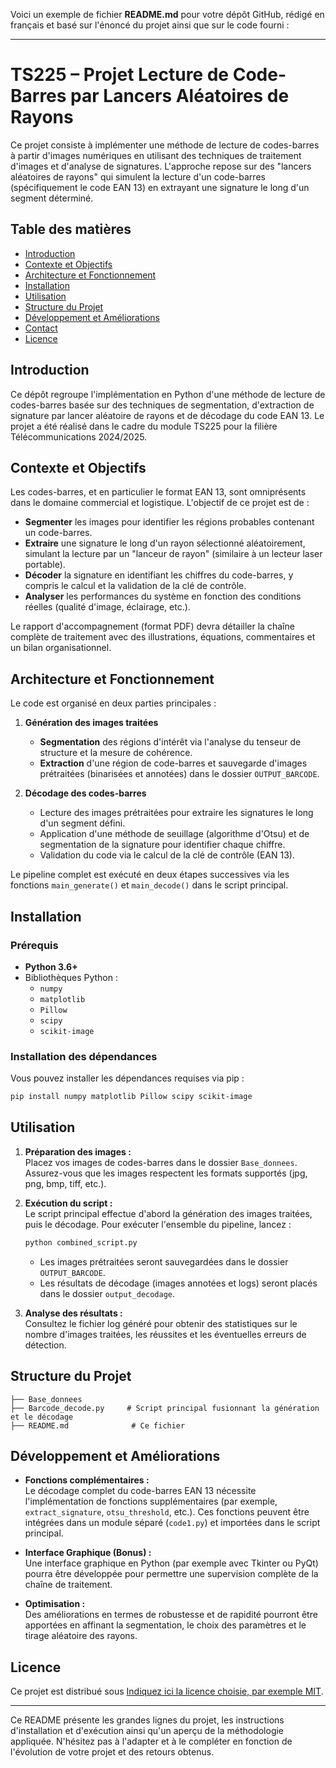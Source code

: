 Voici un exemple de fichier **README.md** pour votre dépôt GitHub, rédigé en français et basé sur l'énoncé du projet ainsi que sur le code fourni :

---

# TS225 – Projet Lecture de Code-Barres par Lancers Aléatoires de Rayons

Ce projet consiste à implémenter une méthode de lecture de codes-barres à partir d'images numériques en utilisant des techniques de traitement d'images et d'analyse de signatures. L'approche repose sur des "lancers aléatoires de rayons" qui simulent la lecture d'un code-barres (spécifiquement le code EAN 13) en extrayant une signature le long d'un segment déterminé.

## Table des matières

- [Introduction](#introduction)
- [Contexte et Objectifs](#contexte-et-objectifs)
- [Architecture et Fonctionnement](#architecture-et-fonctionnement)
- [Installation](#installation)
- [Utilisation](#utilisation)
- [Structure du Projet](#structure-du-projet)
- [Développement et Améliorations](#développement-et-améliorations)
- [Contact](#contact)
- [Licence](#licence)

## Introduction

Ce dépôt regroupe l'implémentation en Python d'une méthode de lecture de codes-barres basée sur des techniques de segmentation, d'extraction de signature par lancer aléatoire de rayons et de décodage du code EAN 13. Le projet a été réalisé dans le cadre du module TS225 pour la filière Télécommunications 2024/2025.

## Contexte et Objectifs

Les codes-barres, et en particulier le format EAN 13, sont omniprésents dans le domaine commercial et logistique. L'objectif de ce projet est de :

- **Segmenter** les images pour identifier les régions probables contenant un code-barres.
- **Extraire** une signature le long d'un rayon sélectionné aléatoirement, simulant la lecture par un "lanceur de rayon" (similaire à un lecteur laser portable).
- **Décoder** la signature en identifiant les chiffres du code-barres, y compris le calcul et la validation de la clé de contrôle.
- **Analyser** les performances du système en fonction des conditions réelles (qualité d'image, éclairage, etc.).

Le rapport d'accompagnement (format PDF) devra détailler la chaîne complète de traitement avec des illustrations, équations, commentaires et un bilan organisationnel.

## Architecture et Fonctionnement

Le code est organisé en deux parties principales :

1. **Génération des images traitées**  
   - **Segmentation** des régions d'intérêt via l'analyse du tenseur de structure et la mesure de cohérence.
   - **Extraction** d'une région de code-barres et sauvegarde d'images prétraitées (binarisées et annotées) dans le dossier `OUTPUT_BARCODE`.

2. **Décodage des codes-barres**  
   - Lecture des images prétraitées pour extraire les signatures le long d'un segment défini.
   - Application d'une méthode de seuillage (algorithme d'Otsu) et de segmentation de la signature pour identifier chaque chiffre.
   - Validation du code via le calcul de la clé de contrôle (EAN 13).

Le pipeline complet est exécuté en deux étapes successives via les fonctions `main_generate()` et `main_decode()` dans le script principal.

## Installation

### Prérequis

- **Python 3.6+**  
- Bibliothèques Python :
  - `numpy`
  - `matplotlib`
  - `Pillow`
  - `scipy`
  - `scikit-image`

### Installation des dépendances

Vous pouvez installer les dépendances requises via pip :

```bash
pip install numpy matplotlib Pillow scipy scikit-image
```

## Utilisation

1. **Préparation des images :**  
   Placez vos images de codes-barres dans le dossier `Base_donnees`. Assurez-vous que les images respectent les formats supportés (jpg, png, bmp, tiff, etc.).

2. **Exécution du script :**  
   Le script principal effectue d'abord la génération des images traitées, puis le décodage. Pour exécuter l'ensemble du pipeline, lancez :

   ```bash
   python combined_script.py
   ```

   - Les images prétraitées seront sauvegardées dans le dossier `OUTPUT_BARCODE`.
   - Les résultats de décodage (images annotées et logs) seront placés dans le dossier `output_decodage`.

3. **Analyse des résultats :**  
   Consultez le fichier log généré pour obtenir des statistiques sur le nombre d'images traitées, les réussites et les éventuelles erreurs de détection.

## Structure du Projet

```
├── Base_donnees
├── Barcode_decode.py     # Script principal fusionnant la génération et le décodage
├── README.md              # Ce fichier
```

## Développement et Améliorations

- **Fonctions complémentaires :**  
  Le décodage complet du code-barres EAN 13 nécessite l'implémentation de fonctions supplémentaires (par exemple, `extract_signature`, `otsu_threshold`, etc.). Ces fonctions peuvent être intégrées dans un module séparé (`code1.py`) et importées dans le script principal.

- **Interface Graphique (Bonus) :**  
  Une interface graphique en Python (par exemple avec Tkinter ou PyQt) pourra être développée pour permettre une supervision complète de la chaîne de traitement.

- **Optimisation :**  
  Des améliorations en termes de robustesse et de rapidité pourront être apportées en affinant la segmentation, le choix des paramètres et le tirage aléatoire des rayons.


## Licence

Ce projet est distribué sous [Indiquez ici la licence choisie, par exemple MIT](LICENSE).

---

Ce README présente les grandes lignes du projet, les instructions d'installation et d'exécution ainsi qu'un aperçu de la méthodologie appliquée. N'hésitez pas à l'adapter et à le compléter en fonction de l'évolution de votre projet et des retours obtenus.
